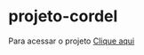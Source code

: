 # projeto-cordel

 Para acessar o projeto <a href="https://ethan2030.github.io/projeto-cordel/cordel.html">Clique aqui</a> 
